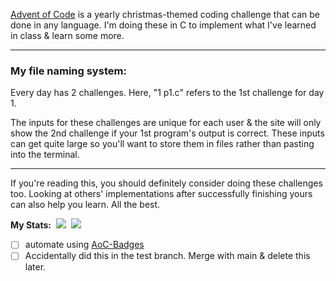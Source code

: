 [Advent of Code](https://adventofcode.com/2015/events) is a yearly christmas-themed coding challenge that can be done in any language. I'm doing these in C to implement what I've learned in class & learn some more.

---
### My file naming system:


Every day has 2 challenges. Here, "1 p1.c" refers to the 1st challenge for day 1.

The inputs for these challenges are unique for each user & the site will only show the 2nd challenge if your 1st program's output is correct. These inputs can get quite large so you'll want to store them in files rather than pasting into the terminal. 

---
If you're reading this, you should definitely consider doing these challenges too. Looking at others' implementations after successfully finishing  yours can also help you learn. All the best.

**My Stats:** &nbsp;![](https://img.shields.io/badge/day%20📅-2-blue)&nbsp;	![](https://img.shields.io/badge/stars%20⭐-3-yellow)  

- [ ] automate using [AoC-Badges](https://github.com/J0B10/aoc-badges-action)     
- [ ] Accidentally did this in the test branch. Merge with main & delete this later.